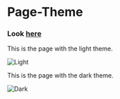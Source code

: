 # Page-Theme
### Look [here](https://page-theme.vercel.app/)

This is the page with the light theme.

![Light](https://user-images.githubusercontent.com/107765540/232339388-b3cb714f-9ad8-4a92-93b8-5e3ad26e369f.png)

This is the page with the dark theme.

![Dark](https://user-images.githubusercontent.com/107765540/232339409-5bca4344-107b-42be-b5dd-77702c6b0a03.png)

